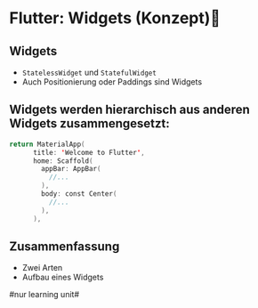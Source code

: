 # Flutter: Widgets (Konzept)📱

## Widgets

- `StatelessWidget` und `StatefulWidget`
- Auch Positionierung oder Paddings sind Widgets

## Widgets werden hierarchisch aus anderen Widgets zusammengesetzt:

```swift
return MaterialApp(
      title: 'Welcome to Flutter',
      home: Scaffold(
        appBar: AppBar(
          //...
        ),
        body: const Center(
          //...
        ),
      ),
```

## Zusammenfassung
- Zwei Arten
- Aufbau eines Widgets

#nur learning unit#
